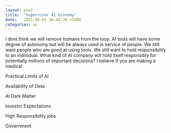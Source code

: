 ```yaml
---
layout: post
title:  "Supervisor AI Economy"
date:   2021-06-02 16:40:30 +1000
categories: ai
---
```


I dont think we will remove humans from the loop.
AI tools will have some degree of autonomy but will be always used in service of people.
We still want people who are good at using tools.
We still want to hold responsibility to an individual.
What kind of AI company will hold itself responsibly for potentially millions of important decisions?
I believe if you are making a medical


Practical Limits of AI


Availability of Data


AI Dark Matter


Investor Expectations


High Responsibility jobs


Government

